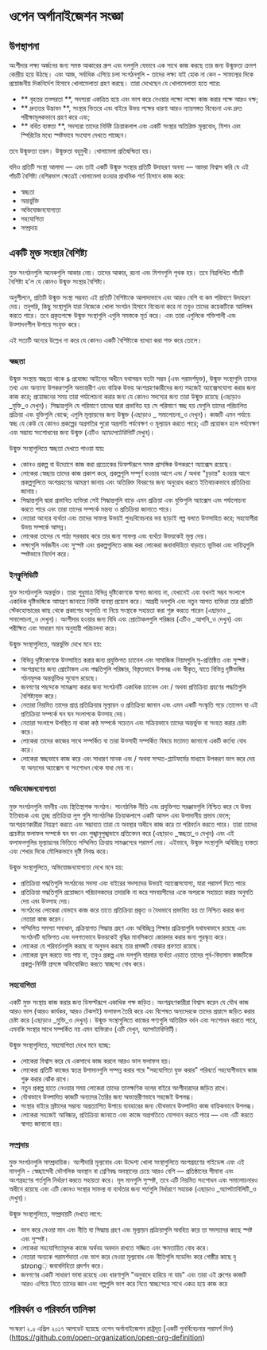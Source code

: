 # ওপেন অর্গানাইজেশন সংজ্ঞা

## উপস্থাপনা
অংশীদার লক্ষ্য অর্জনের জন্য সমস্ত আকারের গ্রুপ এবং দলগুলি যেভাবে এক সাথে কাজ করছে তার জন্য উন্মুক্ততা ক্রমশ কেন্দ্রীয় হয়ে উঠছে। এবং আজ, সর্বাধিক এগিয়ে চলা সংগঠনগুলি - তাদের লক্ষ্য যাই হোক না কেন - সাফল্যের দিকে প্রয়োজনীয় দিকনির্দেশ হিসাবে খোলামেলাতা গ্রহণ করছে। তারা দেখেছেন যে খোলামেলাতা হতে পারে:

- ** বৃহত্তর তত্পরতা **, সদস্যরা একত্রিত হয়ে এবং ভাগ করে নেওয়ার লক্ষ্যে লক্ষ্যে কাজ করার পক্ষে আরও দক্ষ;
- ** দ্রুততর উদ্ভাবন **, সংস্থার ভিতরে এবং বাইরে উভয় পক্ষের ধারণা আরও ন্যায়সঙ্গত বিবেচনা এবং দ্রুত পরীক্ষামূলকভাবে গ্রহণ করে এবং;
- ** বর্ধিত ব্যস্ততা **, সদস্যরা তাদের নির্দিষ্ট ক্রিয়াকলাপ এবং একটি সংস্থার অতিরিক্ত মূল্যবোধ, মিশন এবং স্পিরিটের মধ্যে স্পষ্টভাবে সংযোগ দেখতে পাচ্ছেন।

তবে উন্মুক্ততা তরল। উন্মুক্ততা বহুমুখী। খোলামেলা প্রতিদ্বন্দ্বিতা হয়।

যদিও প্রতিটি সংস্থা আলাদা — এবং তাই একটি উন্মুক্ত সংস্থার প্রতিটি উদাহরণ অনন্য — আমরা বিশ্বাস করি যে এই পাঁচটি বৈশিষ্ট্য বেশিরভাগ ক্ষেত্রেই খোলামেলা হওয়ার প্রাথমিক শর্ত হিসাবে কাজ করে:

- স্বচ্ছতা
- অন্তর্ভুক্তি
- অভিযোজনযোগ্যতা
- সহযোগিতা
- সম্প্রদায়

## একটি মুক্ত সংস্থার বৈশিষ্ট্য
মুক্ত সংগঠনগুলি অনেকগুলি আকার নেয়। তাদের আকার, রচনা এবং মিশনগুলি পৃথক হয়। তবে নিম্নলিখিত পাঁচটি বৈশিষ্ট্য হ'ল যে কোনও উন্মুক্ত সংস্থার বৈশিষ্ট্য।

অনুশীলনে, প্রতিটি উন্মুক্ত সংস্থা সম্ভবত এই প্রতিটি বৈশিষ্ট্যকে আলাদাভাবে এবং আরও বেশি বা কম পরিমাণে উদাহরণ দেয়। তদুপরি, কিছু সংস্থাগুলি যারা নিজেকে খোলা সংগঠন হিসাবে বিবেচনা করে না তবুও তাদের কয়েকটিকে আলিঙ্গন করতে পারে। তবে প্রকৃতপক্ষে উন্মুক্ত সংস্থাগুলি এগুলি সমস্তকে মূর্ত করে। এবং তারা এগুলিকে শক্তিশালী এবং উত্পাদনশীল উপায়ে সংযুক্ত করে।

এই সত্যটি অন্যের উল্লেখ না করে যে কোনও একটি বৈশিষ্ট্যকে ব্যাখ্যা করা শক্ত করে তোলে।

### স্বচ্ছতা
উন্মুক্ত সংস্থায় স্বচ্ছতা থাকে s প্রযোজ্য আইনের অধীনে যথাসম্ভব যতটা সম্ভব (এবং পরামর্শযুক্ত), উন্মুক্ত সংস্থাগুলি তাদের তথ্য এবং অন্যান্য উপকরণগুলি অভ্যন্তরীণ এবং বাহ্যিক উভয় অংশগ্রহণকারীদের জন্য সহজেই অ্যাক্সেসযোগ্য করার জন্য কাজ করে; প্রয়োজনের সময় তারা পর্যালোচনা করার জন্য যে কোনও সদস্যের জন্য তারা উন্মুক্ত রয়েছে (এছাড়াও _মুক্তি_ও দেখুন)। সিদ্ধান্তগুলি যে পরিমাণে তাদের দ্বারা প্রভাবিত হয় সে পরিমাণে স্বচ্ছ হয় যেগুলি তাদের পরিচালিত প্রক্রিয়া এবং যুক্তিগুলি বোঝে; এগুলি মূল্যায়নের জন্য উন্মুক্ত (এছাড়াও _ সমালোচনা_ও দেখুন)। কাজটি এমন পর্যায়ে স্বচ্ছ যে কেউ যে কোনও প্রকল্পের অগ্রগতির পুরো অগ্রগতি পর্যবেক্ষণ ও মূল্যায়ন করতে পারে; এটি প্রয়োজন হলে পর্যবেক্ষণ এবং সম্ভাব্য সংশোধনের জন্য উন্মুক্ত (এটিও _অ্যাডাপটেবিলিটি_ দেখুন)।

উন্মুক্ত সংস্থাগুলিতে স্বচ্ছতা দেখতে পাওয়া যায়:

- কোনও প্রকল্প বা উদ্যোগে কাজ করা প্রত্যেকের ডিফল্টরূপে সমস্ত প্রাসঙ্গিক উপকরণে অ্যাক্সেস রয়েছে।
- লোকেরা স্বেচ্ছায় তাদের কাজ প্রকাশ করে, প্রকল্পগুলি সম্পূর্ণ হওয়ার আগে এবং / অথবা "চূড়ান্ত" হওয়ার আগে প্রকল্পগুলিতে অংশগ্রহণের আমন্ত্রণ জানায় এবং অতিরিক্ত বিবরণের জন্য অনুরোধ করতে ইতিবাচকভাবে প্রতিক্রিয়া জানায়।
- সিদ্ধান্তগুলি দ্বারা প্রভাবিত ব্যক্তিরা সেই সিদ্ধান্তগুলি বাড়ে এমন প্রক্রিয়া এবং যুক্তিগুলি অ্যাক্সেস এবং পর্যালোচনা করতে পারে এবং তারা তাদের সম্পর্কে মন্তব্য ও প্রতিক্রিয়া জানাতে পারে।
- নেতারা অন্যের ব্যর্থতা এবং তাদের সাফল্য উভয়ই পুনঃবিবেচনার ভয় ছাড়াই গল্প বলতে উত্সাহিত করে; সহযোগীরা উভয় সম্পর্কে আসন্ন।
- লোকেরা তাদের যে পাঠ্য সরবরাহ করে তার জন্য সাফল্য এবং ব্যর্থতা উভয়কেই মূল্য দেয়।
- লক্ষ্যগুলি সর্বজনীন এবং সুস্পষ্ট এবং প্রকল্পগুলিতে কাজ করা লোকেরা জবাবদিহিতা বাড়াতে ভূমিকা এবং দায়িত্বগুলি স্পষ্টভাবে নির্দেশ করে।

### ইনক্লুসিভিটি
মুক্ত সংগঠনগুলি অন্তর্ভুক্ত। তারা শুধুমাত্র বিভিন্ন দৃষ্টিকোণকে স্বাগত জানায় না, যেখানেই এবং যখনই সম্ভব সংলাপে একাধিক দৃষ্টিভঙ্গিকে আমন্ত্রণ জানাতে নির্দিষ্ট ব্যবস্থা প্রয়োগ করে। আগ্রহী দলগুলি এবং নতুন আগত ব্যক্তিরা তার প্রতিটি স্টেকহোল্ডারের কাছ থেকে প্রকাশের অনুমতি না নিয়ে সংস্থাকে সহায়তা করা শুরু করতে পারেন (এছাড়াও _ সমালোচনা_ও দেখুন)। অংশীদার হওয়ার জন্য বিধি এবং প্রোটোকলগুলি পরিষ্কার (এটিও _আপনি_ও দেখুন) এবং পরীক্ষিত এবং সাধারণ মান অনুযায়ী পরিচালনা করে।

উন্মুক্ত সংস্থাগুলিতে, অন্তর্ভুক্তি দেখে মনে হয়:

- বিভিন্ন দৃষ্টিকোণকে উত্সাহিত করার জন্য প্রযুক্তিগত চ্যানেল এবং সামাজিক নিয়মগুলি সু-প্রতিষ্ঠিত এবং সুস্পষ্ট।
- অংশগ্রহণের জন্য প্রোটোকল এবং পদ্ধতিগুলি পরিষ্কার, বিস্তৃতভাবে উপলব্ধ এবং স্বীকৃত, যাতে বিভিন্ন দৃষ্টিভঙ্গির গঠনমূলক অন্তর্ভুক্তির সুযোগ রয়েছে।
- জনগণের পছন্দকে সামঞ্জস্য করার জন্য সংগঠনটি একাধিক চ্যানেল এবং / অথবা প্রতিক্রিয়া গ্রহণের পদ্ধতিগুলি বৈশিষ্ট্যযুক্ত করে।
- নেতারা নিয়মিত তাদের প্রাপ্ত প্রতিক্রিয়ার মূল্যায়ন ও প্রতিক্রিয়া জানান এবং এমন একটি সংস্কৃতি গড়ে তোলেন যা এই প্রতিক্রিয়া সম্পর্কে ঘন ঘন সংলাপকে উত্সাহ দেয়।
- নেতারা সংলাপে উপস্থিত না থাকা কণ্ঠ সম্পর্কে সচেতন এবং সক্রিয়ভাবে তাদের অন্তর্ভুক্ত বা সংহত করার চেষ্টা করে।
- লোকেরা তাদের কাজের সাথে সম্পর্কিত বা তারা উত্সাহী সম্পর্কিত বিষয়ে মতামত জানানো একটি কর্তব্য বোধ করে।
- লোকেরা স্বচ্ছভাবে কাজ করে এবং সাধারণ মানক এবং / অথবা সম্মত-প্ল্যাটফর্মের মাধ্যমে উপকরণ ভাগ করে দেয় যা অন্যদের অ্যাক্সেস বা সংশোধন থেকে বাধা দেয় না।

### অভিযোজনযোগ্যতা
মুক্ত সংগঠনগুলি নমনীয় এবং স্থিতিস্থাপক সংগঠন। সাংগঠনিক নীতি এবং প্রযুক্তিগত সরঞ্জামগুলি নিশ্চিত করে যে উভয় ইতিবাচক এবং তুচ্ছ প্রতিক্রিয়া লুপ গুলি সাংগঠনিক ক্রিয়াকলাপে একটি আসল এবং উপাদানীয় প্রভাব ফেলে; অংশগ্রহণকারীরা নিয়ন্ত্রণ করতে এবং সম্ভাব্যত তারা যে অবস্থার অধীনে কাজ করে তা পরিবর্তন করতে পারে। তারা তাদের প্রচেষ্টার ফলাফল সম্পর্কে ঘন ঘন এবং পুঙ্খানুপুঙ্খভাবে প্রতিবেদন করে (এছাড়াও _স্বচ্ছতা_ও দেখুন) এবং এই ফলাফলগুলির মূল্যায়নের ভিত্তিতে সম্মিলিত ক্রিয়ায় সামঞ্জস্যের পরামর্শ দেয়। এইভাবে, উন্মুক্ত সংস্থাগুলি অবিচ্ছিন্ন ব্যস্ততা এবং শেখার দিকে মৌলিকভাবে দৃষ্টি নিবদ্ধ করে।

উন্মুক্ত সংস্থাগুলিতে, অভিযোজনযোগ্যতা দেখে মনে হয়:

- প্রতিক্রিয়া পদ্ধতিগুলি সংগঠনের সদস্য এবং বাইরের সদস্যদের উভয়ই অ্যাক্সেসযোগ্য, যারা পরামর্শ দিতে পারে
- প্রতিক্রিয়া পদ্ধতিগুলি প্রয়োজনে পরিচালকদের তদারকি না করে সমবয়সীদের একে অপরকে সহায়তা করার অনুমতি দেয় এবং উত্সাহ দেয়।
- সংগঠনের লোকেরা যেভাবে কাজ করে তাতে প্রতিক্রিয়া প্রকৃত ও বৈধভাবে প্রভাবিত হয় তা নিশ্চিত করার জন্য নেতারা কাজ করেন।
- সম্মিলিত সমস্যা সমাধান, প্রক্রিয়াগত সিদ্ধান্ত গ্রহণ এবং অবিচ্ছিন্ন শিক্ষার প্রক্রিয়াগুলি যথাযথভাবে রয়েছে এবং সংগঠনটি ব্যক্তিগত এবং দলগতভাবে উভয়কেই বৃদ্ধির মানসিকতা জোরদার করার জন্য পুরস্কৃত করে।
- লোকেরা যে পরিবর্তনগুলি করছে বা অনুভব করছে তার প্রসঙ্গটি বোঝার প্রবণতা রয়েছে।
- লোকেরা ভুল করতে ভয় পায় না, তবুও প্রকল্প এবং দলগুলি বারবার ব্যর্থতা এড়াতে তাদের পূর্ব-বিদ্যমান কাজটিকে প্রকল্প-নির্দিষ্ট প্রসঙ্গে অভিযোজিত করতে স্বাচ্ছন্দ্য বোধ করে।

### সহযোগিতা
একটি মুক্ত সংস্থায় কাজ করার জন্য ডিফল্টরূপে একাধিক পক্ষ জড়িত। অংশগ্রহণকারীরা বিশ্বাস করেন যে যৌথ কাজ আরও ভাল (আরও কার্যকর, আরও টেকসই) ফলাফল তৈরি করে এবং বিশেষত অন্যদেরকে তাদের প্রয়াসে জড়িত করার চেষ্টা করে (এছাড়াও _মুক্তি_ও দেখুন)। উন্মুক্ত সংস্থাগুলিতে কাজের পণ্যগুলি অতিরিক্ত বর্ধন এবং সংশোধন করতে পারে, এমনকি সংস্থার সাথে সম্পর্কিত নয় এমন ব্যক্তিরাও (এটি দেখুন, _অ্যাপট্যাবিলিটি_)।

উন্মুক্ত সংস্থাগুলিতে, সহযোগিতা দেখে মনে হচ্ছে:

- লোকেরা বিশ্বাস করে যে একসাথে কাজ করলে আরও ভাল ফলাফল হয়।
- লোকেরা প্রতিটি কাজের স্বতন্ত্র উপাদানগুলি সম্পন্ন করার পরে "সহযোগিতা যুক্ত করার" পরিবর্তে সহযোগীভাবে কাজ শুরু করার ঝোঁক রাখে।
- নতুন প্রকল্প হাতে নেওয়ার সময় লোকেরা তাদের তাত্ক্ষণিক দলের বাইরে অংশীদারদের জড়িত রাখে।
- যৌথভাবে উত্পাদিত কাজটি অন্যদের তৈরির জন্য অভ্যন্তরীণভাবে সহজেই উপলব্ধ।
- সংস্থার বাইরে স্রষ্টাদের সম্ভাব্য অপ্রত্যাশিত উপায়ে ব্যবহারের জন্য যৌথভাবে উত্পাদিত কাজ বাহ্যিকভাবে উপলব্ধ।
- লোকেরা সহজেই আবিষ্কার, প্রতিক্রিয়া জানাতে এবং কাজে অগ্রগতিতে যোগদান করতে পারে — এবং এটি করতে স্বাগত জানানো হয়।

### সম্প্রদায়
মুক্ত সংগঠনগুলি সাম্প্রদায়িক। অংশীদারি মূল্যবোধ এবং উদ্দেশ্য খোলা সংস্থাগুলিতে অংশগ্রহণের গাইডেন্স এবং এই মানগুলি - স্বেচ্ছাসেবী ভৌগলিক অবস্থান বা শ্রেণিবদ্ধ অবস্থানের চেয়ে আরও বেশি — প্রতিষ্ঠানের সীমানা এবং অংশগ্রহণের শর্তগুলি নির্ধারণ করতে সহায়তা করে। মূল মানগুলি সুস্পষ্ট, তবে এটি নিয়মিত সংশোধন এবং সমালোচনারও অধীনে রয়েছে এবং এটি কোনও সংস্থার সাফল্য বা ব্যর্থতার জন্য শর্তগুলি নির্ধারণে সহায়ক (এছাড়াও _অ্যাপট্যাবিলিটি_ও দেখুন)।

উন্মুক্ত সংস্থাগুলিতে, সম্প্রদায়টি দেখতে লাগে:

- ভাগ করে নেওয়া মান এবং নীতি যা সিদ্ধান্ত গ্রহণ এবং মূল্যায়ন প্রক্রিয়াগুলি অবহিত করে তা সদস্যদের কাছে স্পষ্ট এবং সুস্পষ্ট।
- লোকেরা সহযোগিতামূলক কাজে অর্থবহ অবদান রাখতে সজ্জিত এবং ক্ষমতায়িত বোধ করে।
- নেতারা অন্যকে পরামর্শদাতা এবং ভাগ করে নেওয়া মূল্যবোধ এবং নীতিগুলি মডেলিং করে গোষ্ঠীর কাছে দৃ strong় জবাবদিহিতা প্রদর্শন করে।
- জনগণের একটি সাধারণ ভাষা রয়েছে এবং ধারণাগুলি "অনুবাদে হারিয়ে না যায়" এবং তারা এই গ্রুপের কাজটি আরও এগিয়ে নিতে তাদের জ্ঞান এবং গল্পগুলি ভাগ করে নিতে স্বাচ্ছন্দ্যের সাথে একত্র হয়ে কাজ করে 

## পরিবর্ধন ও পরিবর্তন তালিকা
সংস্করণ ২.০
এপ্রিল ২০১৭ আপডেট হয়েছে
ওপেন অর্গানাইজেশন রাষ্ট্রদূত
[একটি পুনর্বিবেচনার পরামর্শ দিন) (https://github.com/open-organization/open-org-definition) 
